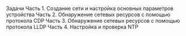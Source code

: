 
Задачи
Часть 1. Создание сети и настройка основных параметров устройства
Часть 2. Обнаружение сетевых ресурсов с помощью протокола CDP
Часть 3. Обнаружение сетевых ресурсов с помощью протокола LLDP
Часть 4. Настройка и проверка NTP
